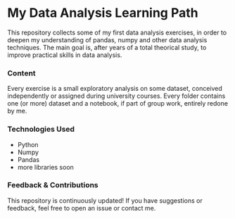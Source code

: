 # My Data Analysis Learning Path

This repository collects some of my first data analysis exercises, in order to deepen my understanding of pandas, numpy and other data analysis techniques.
The main goal is, after years of a total theorical study, to improve practical skills in data analysis.

### Content

Every exercise is a small exploratory analysis on some dataset, conceived independently or assigned during university courses.
Every folder contains one (or more) dataset and a notebook, if part of group work, entirely redone by me.

### Technologies Used

- Python
- Numpy
- Pandas
- more libraries soon

### Feedback & Contributions

This repository is continuously updated! If you have suggestions or feedback, feel free to open an issue or contact me. 